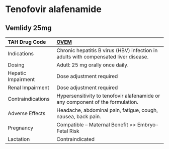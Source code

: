 # Tenofovir alafenamide

## Vemlidy 25mg

| TAH Drug Code      | [OVEM](https://www.tahsda.org.tw/drugs/hissearch.php?drug_code=OVEM)                |
|:-------------------|:------------------------------------------------------------------------------------|
| Indications        | Chronic hepatitis B virus (HBV) infection in adults with compensated liver disease. |
| Dosing             | Adutl: 25 mg orally once daily.                                                     |
| Hepatic Impairment | Dose adjustment required                                                            |
| Renal Impairment   | Dose adjustment required                                                            |
| Contraindications  | Hypersensitivity to tenofovir alafenamide or any component of the formulation.      |
| Adverse Effects    | Headache, abdominal pain, fatigue, cough, nausea, back pain.                        |
| Pregnancy          | Compatible – Maternal Benefit >> Embryo-Fetal Risk                                  |
| Lactation          | Contraindicated                                                                     |


